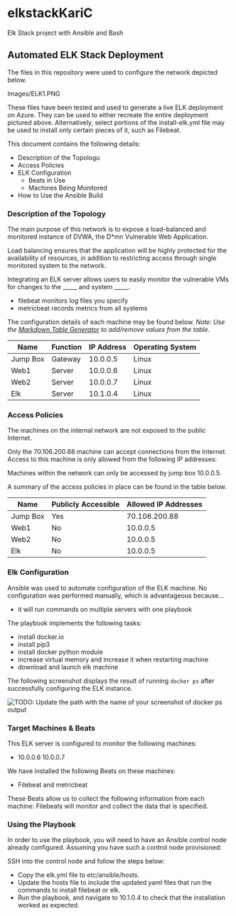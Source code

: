 # elkstackKariC
Elk Stack project with Ansible and Bash
## Automated ELK Stack Deployment

The files in this repository were used to configure the network depicted below.

Images/ELK1.PNG

These files have been tested and used to generate a live ELK deployment on Azure. They can be used to either recreate the entire deployment pictured above. Alternatively, select portions of the install-elk.yml file may be used to install only certain pieces of it, such as Filebeat.


This document contains the following details:
- Description of the Topologu
- Access Policies
- ELK Configuration
  - Beats in Use
  - Machines Being Monitored
- How to Use the Ansible Build


### Description of the Topology

The main purpose of this network is to expose a load-balanced and monitored instance of DVWA, the D*mn Vulnerable Web Application.

Load balancing ensures that the application will be highly protected for the availability of resources, in addition to restricting access through single monitored system to the network.

Integrating an ELK server allows users to easily monitor the vulnerable VMs for changes to the _____ and system _____.
- filebeat monitors log files you specify
- metricbeat records metrics from all systems

The configuration details of each machine may be found below.
_Note: Use the [Markdown Table Generator](http://www.tablesgenerator.com/markdown_tables) to add/remove values from the table_.

| Name     | Function | IP Address | Operating System |
|----------|----------|------------|------------------|
| Jump Box | Gateway  | 10.0.0.5   | Linux            |
| Web1     | Server   | 10.0.0.6   | Linux            |
| Web2     | Server   | 10.0.0.7   | Linux            |
| Elk      | Server   | 10.1.0.4   | Linux            |

### Access Policies

The machines on the internal network are not exposed to the public Internet. 

Only the 70.106.200.88 machine can accept connections from the Internet. Access to this machine is only allowed from the following IP addresses:

Machines within the network can only be accessed by jump box 10.0.0.5.

A summary of the access policies in place can be found in the table below.

| Name     | Publicly Accessible | Allowed IP Addresses |
|----------|---------------------|----------------------|
| Jump Box | Yes                 | 70.106.200.88        |
| Web1     | No                  | 10.0.0.5             |
| Web2     | No                  | 10.0.0.5             |
| Elk	     | No			             | 10.0.0.5		          |

### Elk Configuration

Ansible was used to automate configuration of the ELK machine. No configuration was performed manually, which is advantageous because...
- it will run commands on multiple servers with one playbook

The playbook implements the following tasks:
- install docker.io
- install pip3
- install docker python module
- increase virtual memory and increase it when restarting machine
- download and launch elk machine

The following screenshot displays the result of running `docker ps` after successfully configuring the ELK instance.

![TODO: Update the path with the name of your screenshot of docker ps output](Images/docker_ps_output.png)

### Target Machines & Beats
This ELK server is configured to monitor the following machines:
- 10.0.0.6 10.0.0.7

We have installed the following Beats on these machines:
- Filebeat and metricbeat

These Beats allow us to collect the following information from each machine:
Filebeats will monitor and collect the data that is specified.

### Using the Playbook
In order to use the playbook, you will need to have an Ansible control node already configured. Assuming you have such a control node provisioned: 

SSH into the control node and follow the steps below:
- Copy the elk.yml file to etc/ansible/hosts.
- Update the hosts file to include the updated yaml files that run the commands to install filebeat or elk.
- Run the playbook, and navigate to 10.1.0.4 to check that the installation worked as expected.
